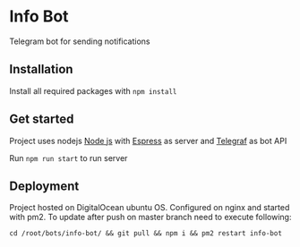 # Info Bot

Telegram bot for sending notifications

## Installation

Install all required packages with `npm install`

## Get started

Project uses nodejs [Node js](https://nodejs.org) with [Espress](https://expressjs.com) as server and [Telegraf](https://telegraf.js.org) as bot API

Run `npm run start` to run server

## Deployment

Project hosted on DigitalOcean ubuntu OS. Configured on nginx and started with pm2.
To update after push on master branch need to execute following:

`cd /root/bots/info-bot/ && git pull && npm i && pm2 restart info-bot`

